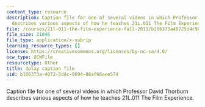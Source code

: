 ```yaml
---
content_type: resource
description: Caption file for one of several videos in which Professor David Thorburn
  describes various aspects of how he teaches 21L.011 The Film Experience.
file: /courses/21l-011-the-film-experience-fall-2013/b186373a40725d4c969488af66ace574_gjnJf9jobb4.vtt
file_size: 21046
file_type: application/x-subrip
learning_resource_types: []
license: https://creativecommons.org/licenses/by-nc-sa/4.0/
ocw_type: OCWFile
resourcetype: Other
title: 3play caption file
uid: b186373a-4072-5d4c-9694-88af66ace574
---
```

Caption file for one of several videos in which Professor David Thorburn describes various aspects of how he teaches 21L.011 The Film Experience.